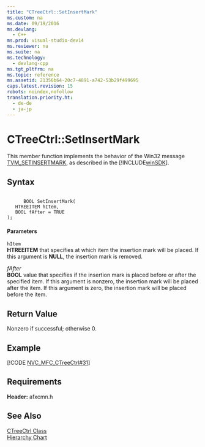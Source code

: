 ```yaml
---
title: "CTreeCtrl::SetInsertMark"
ms.custom: na
ms.date: 09/19/2016
ms.devlang: 
  - C++
ms.prod: visual-studio-dev14
ms.reviewer: na
ms.suite: na
ms.technology: 
  - devlang-cpp
ms.tgt_pltfrm: na
ms.topic: reference
ms.assetid: 21356b64-20c7-4891-a742-53b29f499695
caps.latest.revision: 15
robots: noindex,nofollow
translation.priority.ht: 
  - de-de
  - ja-jp
---
```

# CTreeCtrl::SetInsertMark
This member function implements the behavior of the Win32 message [TVM_SETINSERTMARK](http://msdn.microsoft.com/library/windows/desktop/bb773753), as described in the [!INCLUDE[winSDK](../vs140/includes/winSDK_md.md)].  
  
## Syntax  
  
```  
  
      BOOL SetInsertMark(  
   HTREEITEM hItem,  
   BOOL fAfter = TRUE   
);  
```  
  
#### Parameters  
 `hItem`  
 **HTREEITEM** that specifies at which item the insertion mark will be placed. If this argument is **NULL**, the insertion mark is removed.  
  
 *fAfter*  
 **BOOL** value that specifies if the insertion mark is placed before or after the specified item. If this argument is nonzero, the insertion mark will be placed after the item. If this argument is zero, the insertion mark will be placed before the item.  
  
## Return Value  
 Nonzero if successful; otherwise 0.  
  
## Example  
 [!CODE [NVC_MFC_CTreeCtrl#31](../CodeSnippet/VS_Snippets_Cpp/NVC_MFC_CTreeCtrl#31)]  
  
## Requirements  
 **Header:** afxcmn.h  
  
## See Also  
 [CTreeCtrl Class](../vs140/CTreeCtrl-Class.md)   
 [Hierarchy Chart](../vs140/Hierarchy-Chart.md)